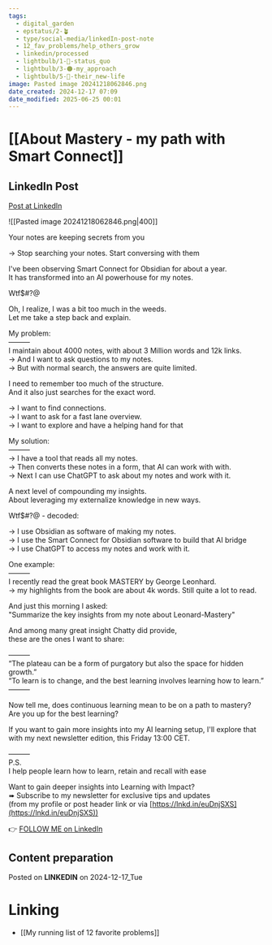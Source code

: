 ```yaml
---
tags:
  - digital_garden
  - epstatus/2-🪴
  - type/social-media/linkedIn-post-note
  - 12_fav_problems/help_others_grow
  - linkedin/processed
  - lightbulb/1-🔴-status_quo
  - lightbulb/3-🟠-my_approach
  - lightbulb/5-🔵-their_new-life
image: Pasted image 20241218062846.png
date_created: 2024-12-17 07:09
date_modified: 2025-06-25 00:01
---
```

# [[About Mastery - my path with Smart Connect]]

## LinkedIn Post

[Post at LinkedIn](https://www.linkedin.com/posts/sebastiankamilli_your-notes-are-keeping-secrets-from-you-activity-7274679943404437504-N5OY?utm_source=share&utm_medium=member_desktop)

![[Pasted image 20241218062846.png|400]]

Your notes are keeping secrets from you  
  
→ Stop searching your notes. Start conversing with them  
  
I've been observing Smart Connect for Obsidian for about a year.  
It has transformed into an AI powerhouse for my notes.  
  
Wtf$#?@  
  
Oh, I realize, I was a bit too much in the weeds.  
Let me take a step back and explain.  
  
My problem:  
———  
I maintain about 4000 notes, with about 3 Million words and 12k links.  
→ And I want to ask questions to my notes.  
→ But with normal search, the answers are quite limited.  
  
I need to remember too much of the structure.  
And it also just searches for the exact word.  
  
→ I want to find connections.  
→ I want to ask for a fast lane overview.  
→ I want to explore and have a helping hand for that  

My solution:  
———  
→ I have a tool that reads all my notes.  
→ Then converts these notes in a form, that AI can work with with.  
→ Next I can use ChatGPT to ask about my notes and work with it.  
  
A next level of compounding my insights.  
About leveraging my externalize knowledge in new ways.  
  
Wtf$#?@ - decoded:  
  
→ I use Obsidian as software of making my notes.  
→ I use the Smart Connect for Obsidian software to build that AI bridge  
→ I use ChatGPT to access my notes and work with it.  
  
One example:  
———  
I recently read the great book MASTERY by George Leonhard.  
→ my highlights from the book are about 4k words. Still quite a lot to read.  
  
And just this morning I asked:  
"Summarize the key insights from my note about Leonard-Mastery"  
  
And among many great insight Chatty did provide,  
these are the ones I want to share:  
  
———  
“The plateau can be a form of purgatory but also the space for hidden growth.”  
“To learn is to change, and the best learning involves learning how to learn.”  
———  
  
Now tell me, does continuous learning mean to be on a path to mastery?  
Are you up for the best learning?  
  
If you want to gain more insights into my AI learning setup, I'll explore that with my next newsletter edition, this Friday 13:00 CET.  
  
———  
P.S.  
I help people learn how to learn, retain and recall with ease  
  
Want to gain deeper insights into Learning with Impact?  
➠ Subscribe to my newsletter for exclusive tips and updates  
(from my profile or post header link or via [https://lnkd.in/euDnjSXS](https://lnkd.in/euDnjSXS))

👉 [FOLLOW ME on LinkedIn](https://www.linkedin.com/comm/mynetwork/discovery-see-all?usecase=PEOPLE_FOLLOWS&followMember=sebastiankamilli)

## Content preparation

Posted on **LINKEDIN** on 2024-12-17_Tue

# Linking

+ [[My running list of 12 favorite problems]]